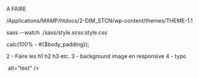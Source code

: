 A FAIRE

/Applications/MAMP/htdocs/2-DIM_STCN/wp-content/themes/THEME-1.1

sass --watch ./sass/style.scss:style.css

calc(100% - #{$body_padding});



2 - Faire les h1 h2 h3 etc.
3 - background image en responsive
4 - typo



<picture class="background_picture">
  <img class="my_class" <?php awesome_acf_responsive_image(get_field( 'partenaire_2', 'option' ),'4-width','500px'); ?>  alt="text" />
</picture>
